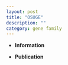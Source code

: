 ```yaml
---
layout: post
title: "OSUGE"
description: ""
category: gene family
---
```


* **Information**  

* **Publication**  


